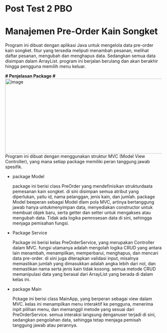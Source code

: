 # Post Test 2 PBO
# **Manajemen Pre-Order Kain Songket**
Program ini dibuat dengan aplikasi Java untuk mengelola data pre-order
kain songket. fitur yang tersedia meliputi menambah pesanan, melihat daftar pesanan, mengubah dan menghapus data. Sedangkan semua data disimpan dalam ArrayList. program ini berjalan berulang dan akan berakhir hingga pengguna memilih menu keluar. 

**# Penjelasan Package #**
<img width="611" height="241" alt="image" src="https://github.com/user-attachments/assets/13adfa79-ea82-48c9-91e2-0719c71431f4" />
Program ini dibuat dengan menggunakan struktur MVC (Model View Controller), yang mana setiap package memiliki peran tanggung jawab spesifik.
* package Model

  package ini berisi class PreOrder yang mendefinisikan strukturdaata
  pemesanan kain songket. di sini disimpan semua atribut yang diperlukan,
  yaitu id, nama pelanggan, jenis kain, dan jumlah. package Model beeperan
  sebagai Model dlam pola MVC, artinya bertanggung jawab hanya untukmenyimpan
  data, menyediakan constructor untuk membuat objek baru, serta getter dan
  setter untuk mengakses atau mengubah data. Tidak ada logika pemrosesan data
  di sini, sehingga menjaga pemisahan fungsi.
  
* Package Service

  Package ini berisi kelas PreOrderService, yang merupakan Controller dalam MVC. fungsi utamanya adalah mengolah logika CRUD yang antara lain menambah, menampilkan, memperbarui, menghapus, dan mencari data pre-order. di sini juga diterapkan validasi input, misalnya memastikan jumlah yang dimasukkan adalah angka lebih dari nol, dan memastikan nama serta jenis kain tidak kosong. semua metode CRUD memanipulasi data yang berasal dari ArrayList<PreOrder> yang berada di dalam kelas ini.
* package Main
  
  Pckage ini berisi class MainApp, yang berperan sebagai view dalam MVC. kelas ini menampilkan menu interaktif ke pengguna, menerima inpit pilihan menu, dan memanggil metode yang sesuai dari PreOrderService. semua interaksi langsung denganuser terjadi di sini, sedangkan pengolahan data, sehingga tetap menjaga pemisah tanggung jawab atau perannya.
